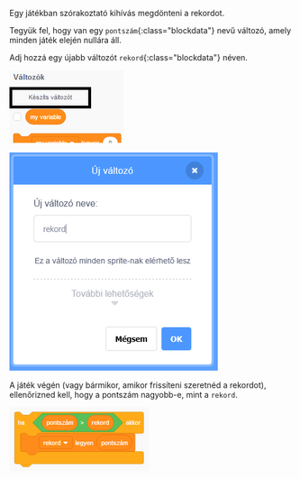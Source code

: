 Egy játékban szórakoztató kihívás megdönteni a rekordot.

Tegyük fel, hogy van egy `pontszám`{:class="blockdata"} nevű változó, amely minden játék elején nullára áll.

Adj hozzá egy újabb változót `rekord`{:class="blockdata"} néven.

![variables menu with Make a Variable highlighted](images/make-variable-annotated.png)

![new variable popup box with high score as the variable name](images/make-high-score-variable.png)

A játék végén (vagy bármikor, amikor frissíteni szeretnéd a rekordot), ellenőrizned kell, hogy a pontszám nagyobb-e, mint a `rekord`.

![code blocks require to make high score equal score](images/check-for-high-score.png)